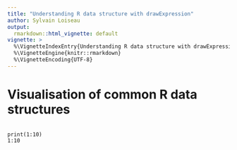 ```yaml
---
title: "Understanding R data structure with drawExpression"
author: Sylvain Loiseau
output:
  rmarkdown::html_vignette: default
vignette: >
  %\VignetteIndexEntry{Understanding R data structure with drawExpression}
  %\VignetteEngine{knitr::rmarkdown}
  %\VignetteEncoding{UTF-8}
---
```


# Visualisation of common R data structures

```{r setup, include=FALSE}

```

```{r}
print(1:10)
1:10
```
